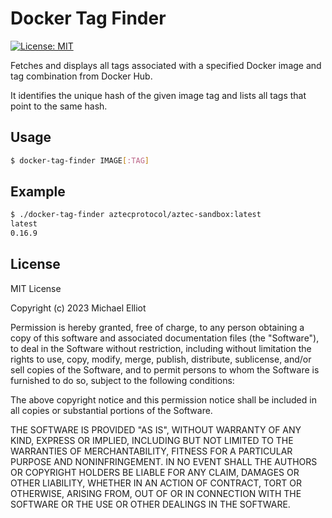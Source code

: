 # Docker Tag Finder

[![License: MIT](https://img.shields.io/badge/License-MIT-yellow.svg)](https://opensource.org/licenses/MIT)

Fetches and displays all tags associated with a specified Docker image and tag combination from Docker Hub.

It identifies the unique hash of the given image tag and lists all tags that point to the same hash.

## Usage

```sh
$ docker-tag-finder IMAGE[:TAG]
```

## Example

```sh
$ ./docker-tag-finder aztecprotocol/aztec-sandbox:latest
latest
0.16.9
```

## License

MIT License

Copyright (c) 2023 Michael Elliot

Permission is hereby granted, free of charge, to any person obtaining a copy
of this software and associated documentation files (the "Software"), to deal
in the Software without restriction, including without limitation the rights
to use, copy, modify, merge, publish, distribute, sublicense, and/or sell
copies of the Software, and to permit persons to whom the Software is
furnished to do so, subject to the following conditions:

The above copyright notice and this permission notice shall be included in all
copies or substantial portions of the Software.

THE SOFTWARE IS PROVIDED "AS IS", WITHOUT WARRANTY OF ANY KIND, EXPRESS OR
IMPLIED, INCLUDING BUT NOT LIMITED TO THE WARRANTIES OF MERCHANTABILITY,
FITNESS FOR A PARTICULAR PURPOSE AND NONINFRINGEMENT. IN NO EVENT SHALL THE
AUTHORS OR COPYRIGHT HOLDERS BE LIABLE FOR ANY CLAIM, DAMAGES OR OTHER
LIABILITY, WHETHER IN AN ACTION OF CONTRACT, TORT OR OTHERWISE, ARISING FROM,
OUT OF OR IN CONNECTION WITH THE SOFTWARE OR THE USE OR OTHER DEALINGS IN THE
SOFTWARE.

